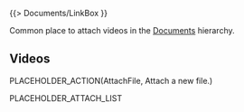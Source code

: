 {{> Documents/LinkBox }}

Common place to attach videos in the [Documents](/src/documents/index.md) hierarchy.

## Videos

PLACEHOLDER_ACTION(AttachFile, Attach a new file.)

PLACEHOLDER_ATTACH_LIST
